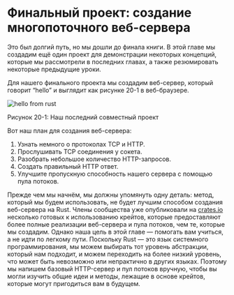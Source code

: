 # Финальный проект: создание многопоточного веб-сервера

Это был долгий путь, но мы дошли до финала книги. В этой главе мы создадим ещё один проект для демонстрации некоторых концепций, которые мы рассмотрели в последних главах, а также резюмировать некоторые предыдущие уроки.

Для нашего финального проекта мы создадим веб-сервер, который говорит “hello” и выглядит как рисунке 20-1 в веб-браузере.

![hello from rust](https://github.com/ruRust/book/blob/master/rustbook-en/src/img/trpl20-01.png?raw=true)

<span class="caption">Рисунок 20-1: Наш последний совместный проект</span>

Вот наш план для создания веб-сервера:

1. Узнать немного о протоколах TCP и HTTP.
2. Прослушивать TCP соединения у сокета.
3. Разобрать небольшое количество HTTP-запросов.
4. Создать правильный HTTP ответ.
5. Улучшите пропускную способность нашего сервера с помощью пула потоков.

Прежде чем мы начнём, мы должны упомянуть одну деталь: метод, который мы будем использовать, не будет лучшим способом создания веб-сервера на Rust. Члены сообщества уже опубликовали на [crates.io](https://crates.io/) несколько готовых к использованию крейтов, которые предоставляют более полные реализации веб-сервера и пула потоков, чем те, которые мы создадим. Однако наша цель в этой главе — помогать вам учиться, а не идти по легкому пути. Поскольку Rust — это язык системного программирования, мы можем выбирать тот уровень абстракции, который нам подходит, и можем переходить на более низкий уровень, что может быть невозможно или непрактично в других языках. Поэтому мы напишем базовый HTTP-сервер и пул потоков вручную, чтобы вы могли изучить общие идеи и методы, лежащие в основе крейтов, которые могут пригодиться вам в будущем.
